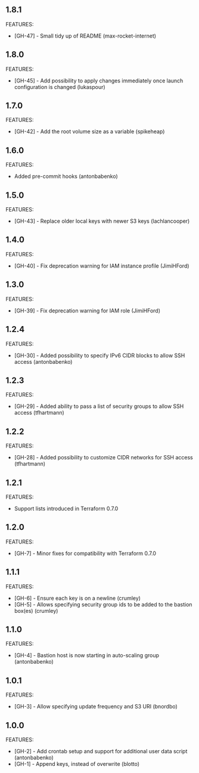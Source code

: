 ## 1.8.1

FEATURES:

 * [GH-47] - Small tidy up of README (max-rocket-internet)

## 1.8.0

FEATURES:

 * [GH-45] - Add possibility to apply changes immediately once launch configuration is changed (lukaspour)

## 1.7.0

FEATURES:

 * [GH-42] - Add the root volume size as a variable (spikeheap)

## 1.6.0

FEATURES:

 * Added pre-commit hooks (antonbabenko)

## 1.5.0

FEATURES:

 * [GH-43] - Replace older local keys with newer S3 keys (lachlancooper)

## 1.4.0

FEATURES:

 * [GH-40] - Fix deprecation warning for IAM instance profile (JimiHFord)

## 1.3.0

FEATURES:

 * [GH-39] - Fix deprecation warning for IAM role (JimiHFord)

## 1.2.4

FEATURES:

 * [GH-30] - Added possibility to specify IPv6 CIDR blocks to allow SSH access (antonbabenko)

## 1.2.3

FEATURES:

 * [GH-29] - Added ability to pass a list of security groups to allow SSH access (tfhartmann)

## 1.2.2

FEATURES:

 * [GH-28] - Added possibility to customize CIDR networks for SSH access (tfhartmann)

## 1.2.1

FEATURES:

 * Support lists introduced in Terraform 0.7.0

## 1.2.0

FEATURES:

 * [GH-7] - Minor fixes for compatibility with Terraform 0.7.0

## 1.1.1

FEATURES:

 * [GH-6] - Ensure each key is on a newline (crumley)
 * [GH-5] - Allows specifying security group ids to be added to the bastion box(es) (crumley)

## 1.1.0

FEATURES:

 * [GH-4] - Bastion host is now starting in auto-scaling group (antonbabenko)

## 1.0.1

FEATURES:

 * [GH-3] - Allow specifying update frequency and S3 URI (bnordbo)

## 1.0.0

FEATURES:

 * [GH-2] - Add crontab setup and support for additional user data script (antonbabenko)
 * [GH-1] - Append keys, instead of overwrite (blotto)
